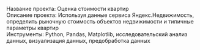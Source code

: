 Название проекта: Оценка стоимости квартир\
Описание проекта: Используя данные сервиса Яндекс.Недвижимость, определить рыночную стоимость объектов недвижимости и типичные параметры квартир\
Инструменты: Python, Pandas, Matplotlib, исследовательский анализ данных, визуализация данных, предобработка данных
